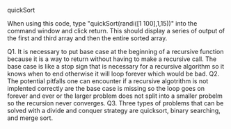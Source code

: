 quickSort

When using this code, type "quickSort(randi([1 100],1,15))" into the command window and click return. This should display a series of output of the first and third array and then the entire sorted array.

Q1. It is necessary to put base case at the beginning of a recursive function because it is a way to return without having to make a recursive call. The base case is like a stop sign that is necessary for a recursive algorithm so it knows when to end otherwise it will loop forever which would be bad.
Q2. The potential pitfalls one can encounter if a recursive algotrithm is not implented correctly are the base case is missing so the loop goes on forever and ever or the larger problem does not split into a smaller probelm so the recursion never converges.
Q3. Three types of problems that can be solved with a divide and conquer strategy are quicksort, binary searching, and merge sort.
